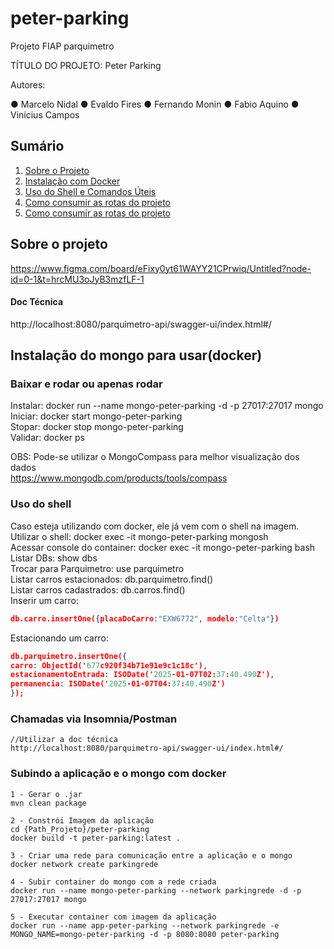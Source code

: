 # peter-parking
Projeto FIAP parquimetro

TÍTULO DO PROJETO: Peter Parking

Autores:

●	Marcelo Nidal
●	Evaldo Fires
●	Fernando Monin
●	Fabio Aquino
●	Vinícius Campos

## Sumário
1. [Sobre o Projeto](#sobre-o-projeto)
2. [Instalação com Docker](#instalação-do-mongo-para-usardocker)
3. [Uso do Shell e Comandos Úteis](#uso-do-shell)
4. [Como consumir as rotas do projeto](#chamadas-via-insomniapostman)
5. [Como consumir as rotas do projeto](#subindo-a-aplicação-e-o-mongo-com-docker)

## Sobre o projeto
https://www.figma.com/board/eFixy0yt61WAYY21CPrwiq/Untitled?node-id=0-1&t=hrcMU3oJyB3mzfLF-1
#### Doc Técnica
http://localhost:8080/parquimetro-api/swagger-ui/index.html#/

## Instalação do mongo para usar(docker)
### Baixar e rodar ou apenas rodar
Instalar: docker run --name mongo-peter-parking -d -p 27017:27017 mongo  
Iniciar: docker start mongo-peter-parking  
Stopar: docker stop mongo-peter-parking  
Validar: docker ps

OBS: Pode-se utilizar o MongoCompass para melhor visualização dos dados  
https://www.mongodb.com/products/tools/compass

### Uso do shell
Caso esteja utilizando com docker, ele já vem com o shell na imagem.       
Utilizar o shell: docker exec -it mongo-peter-parking mongosh  
Acessar console do container: docker exec -it mongo-peter-parking bash  
Listar DBs: show dbs  
Trocar para Parquimetro: use parquimetro  
Listar carros estacionados: db.parquimetro.find()  
Listar carros cadastrados: db.carros.find()  
Inserir um carro: 
```json
db.carro.insertOne({placaDoCarro:"EXW6772", modelo:"Celta"})
```
Estacionando um carro:   
```json
db.parquimetro.insertOne({  
carro: ObjectId('677c920f34b71e91e9c1c18c'),  
estacionamentoEntrada: ISODate('2025-01-07T02:37:40.490Z'),
permanencia: ISODate('2025-01-07T04:37:40.490Z')  
});
```

### Chamadas via Insomnia/Postman
```textmate
//Utilizar a doc técnica
http://localhost:8080/parquimetro-api/swagger-ui/index.html#/
```

### Subindo a aplicação e o mongo com docker
```textmate
1 - Gerar o .jar
mvn clean package

2 - Constrói Imagem da aplicação
cd {Path_Projeto}/peter-parking
docker build -t peter-parking:latest .

3 - Criar uma rede para comunicação entre a aplicação e o mongo
docker network create parkingrede

4 - Subir container do mongo com a rede criada
docker run --name mongo-peter-parking --network parkingrede -d -p 27017:27017 mongo

5 - Executar container com imagem da aplicação
docker run --name app-peter-parking --network parkingrede -e MONGO_NAME=mongo-peter-parking -d -p 8080:8080 peter-parking
```